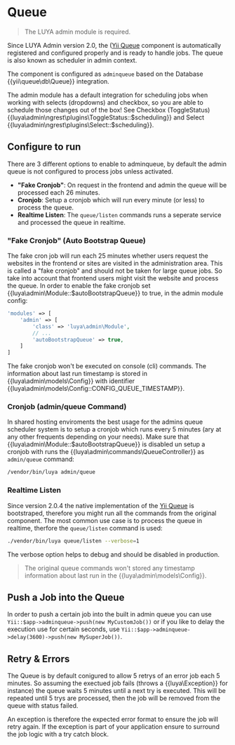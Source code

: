 # Queue

> The LUYA admin module is required.

Since LUYA Admin version 2.0, the ([Yii Queue](https://github.com/yiisoft/yii2-queue) component is automatically registered and configured properly and is ready to handle jobs. The queue is also known as scheduler in admin context.

The component is configured as `adminqueue` based on the Database {{yii\queue\db\Queue}} integration. 

The admin module has a default integration for scheduling jobs when working with selects (dropdowns) and checkbox, so you are able to schedule those changes out of the box! See Checkbox (ToggleStatus) {{luya\admin\ngrest\plugins\ToggleStatus::$scheduling}} and Select {{luya\admin\ngrest\plugins\Select::$scheduling}}.

## Configure to run

There are 3 different options to enable to adminqueue, by default the admin queue is not configured to process jobs unless activated.

+ **"Fake Cronjob"**: On request in the frontend and admin the queue will be processed each 26 minutes.
+ **Cronjob**: Setup a cronjob which will run every minute (or less) to process the queue.
+ **Realtime Listen**: The `queue/listen` commands runs a seperate service and processed the queue in realtime.

### "Fake Cronjob" (Auto Bootstrap Queue)

The fake cron job will run each 25 minutes whether users request the websites in the frontend or sites are visited in the administration area. This is called a "fake cronjob" and should not be taken for large queue jobs. So take into account that frontend users might visit the website and process the queue. In order to enable the fake cronjob set {{luya\admin\Module::$autoBootstrapQueue}} to true, in the admin module config:

```php
'modules' => [
    'admin' => [
        'class' => 'luya\admin\Module',
        // ...
        'autoBootstrapQueue' => true,
    ]
]
```

The fake cronjob won't be executed on console (cli) commands. The information about last run timestamp is stored in {{luya\admin\models\Config}} with identifier {{luya\admin\models\Config::CONFIG_QUEUE_TIMESTAMP}}.

### Cronjob (admin/queue Command)

In shared hosting enviroments the best usage for the admins queue scheduler system is to setup a cronjob which runs every 5 minutes (ary at any other frequents depending on your needs). Make sure that {{luya\admin\Module::$autoBootstrapQueue}} is disabled un setup a cronjob with runs the {{luya\admin\commands\QueueController}} as `admin/queue` command:

```sh
/vendor/bin/luya admin/queue
```

### Realtime Listen

Since version 2.0.4 the native implementation of the [Yii Queue](https://github.com/yiisoft/yii2-queue) is bootstraped, therefore you might run all the commands from the original component. The most common use case is to process the queue in realtime, therfore the `queue/listen` command is used:

```sh
./vendor/bin/luya queue/listen --verbose=1
```

The verbose option helps to debug and should be disabled in production.

> The original queue commands won't stored any timestamp information about last run in the {{luya\admin\models\Config}}.

## Push a Job into the Queue

In order to push a certain job into the built in admin queue you can use `Yii::$app->adminqueue->push(new MyCustomJob())` or if you like to delay the execution use for certain seconds, use `Yii::$app->adminqueue->delay(3600)->push(new MySuperJob())`.

## Retry & Errors

The Queue is by default conigured to allow 5 retrys of an error job each 5 minutes. So assuming the exectued job fails (throws a {{luya\Exception}} for instance) the queue waits 5 minutes until a next try is executed. This will be repeated until 5 trys are processed, then the job will be removed from the queue with status failed.

An exception is therefore the expected error format to ensure the job will retry again. If the exception is part of your application ensure to surround the job logic with a try catch block.

